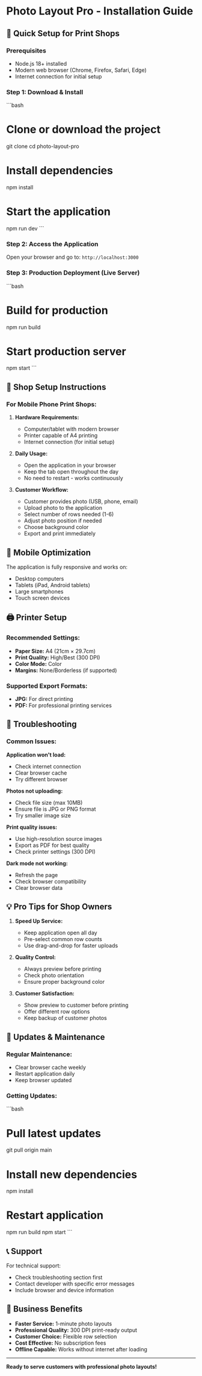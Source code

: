 # Photo Layout Pro - Installation Guide

## 🚀 Quick Setup for Print Shops

### Prerequisites
- Node.js 18+ installed
- Modern web browser (Chrome, Firefox, Safari, Edge)
- Internet connection for initial setup

### Step 1: Download & Install

\`\`\`bash
# Clone or download the project
git clone <repository-url>
cd photo-layout-pro

# Install dependencies
npm install

# Start the application
npm run dev
\`\`\`

### Step 2: Access the Application
Open your browser and go to: `http://localhost:3000`

### Step 3: Production Deployment (Live Server)

\`\`\`bash
# Build for production
npm run build

# Start production server
npm start
\`\`\`

## 🏪 Shop Setup Instructions

### For Mobile Phone Print Shops:

1. **Hardware Requirements:**
   - Computer/tablet with modern browser
   - Printer capable of A4 printing
   - Internet connection (for initial setup)

2. **Daily Usage:**
   - Open the application in your browser
   - Keep the tab open throughout the day
   - No need to restart - works continuously

3. **Customer Workflow:**
   - Customer provides photo (USB, phone, email)
   - Upload photo to the application
   - Select number of rows needed (1-6)
   - Adjust photo position if needed
   - Choose background color
   - Export and print immediately

## 📱 Mobile Optimization

The application is fully responsive and works on:
- Desktop computers
- Tablets (iPad, Android tablets)
- Large smartphones
- Touch screen devices

## 🖨️ Printer Setup

### Recommended Settings:
- **Paper Size:** A4 (21cm × 29.7cm)
- **Print Quality:** High/Best (300 DPI)
- **Color Mode:** Color
- **Margins:** None/Borderless (if supported)

### Supported Export Formats:
- **JPG:** For direct printing
- **PDF:** For professional printing services

## 🔧 Troubleshooting

### Common Issues:

**Application won't load:**
- Check internet connection
- Clear browser cache
- Try different browser

**Photos not uploading:**
- Check file size (max 10MB)
- Ensure file is JPG or PNG format
- Try smaller image size

**Print quality issues:**
- Use high-resolution source images
- Export as PDF for best quality
- Check printer settings (300 DPI)

**Dark mode not working:**
- Refresh the page
- Check browser compatibility
- Clear browser data

## 💡 Pro Tips for Shop Owners

1. **Speed Up Service:**
   - Keep application open all day
   - Pre-select common row counts
   - Use drag-and-drop for faster uploads

2. **Quality Control:**
   - Always preview before printing
   - Check photo orientation
   - Ensure proper background color

3. **Customer Satisfaction:**
   - Show preview to customer before printing
   - Offer different row options
   - Keep backup of customer photos

## 🔄 Updates & Maintenance

### Regular Maintenance:
- Clear browser cache weekly
- Restart application daily
- Keep browser updated

### Getting Updates:
\`\`\`bash
# Pull latest updates
git pull origin main

# Install new dependencies
npm install

# Restart application
npm run build
npm start
\`\`\`

## 📞 Support

For technical support:
- Check troubleshooting section first
- Contact developer with specific error messages
- Include browser and device information

## 🎯 Business Benefits

- **Faster Service:** 1-minute photo layouts
- **Professional Quality:** 300 DPI print-ready output
- **Customer Choice:** Flexible row selection
- **Cost Effective:** No subscription fees
- **Offline Capable:** Works without internet after loading

---

**Ready to serve customers with professional photo layouts!**
